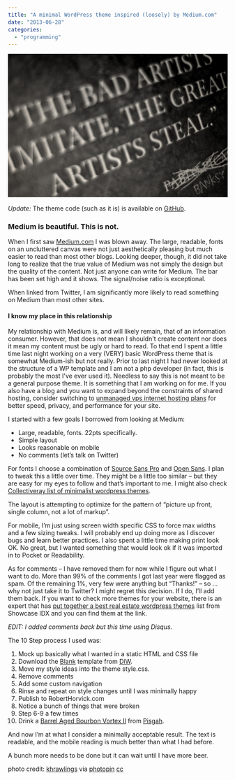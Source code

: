 ```yaml
---
title: "A minimal WordPress theme inspired (loosely) by Medium.com"
date: "2013-06-28"
categories: 
  - "programming"
---
```


![The bad artists imitate, the great artists steal](/images/archive/great-artists-steal.jpg)

_Update:_ The theme code (such as it is) is available on [GitHub](https://github.com/bubbafat/SimplyReadable).

### Medium is beautiful. This is not.

When I first saw [Medium.com](http://medium.com) I was blown away. The large, readable, fonts on an uncluttered canvas were not just aesthetically pleasing but much easier to read than most other blogs. Looking deeper, though, it did not take long to realize that the true value of Medium was not simply the design but the quality of the content. Not just anyone can write for Medium. The bar has been set high and it shows. The signal/noise ratio is exceptional.

When linked from Twitter, I am significantly more likely to read something on Medium than most other sites.

#### I know my place in this relationship

My relationship with Medium is, and will likely remain, that of an information consumer. However, that does not mean I shouldn't create content nor does it mean my content must be ugly or hard to read. To that end I spent a little time last night working on a very (VERY) basic WordPress theme that is somewhat Medium-ish but not really. Prior to last night I had never looked at the structure of a WP template and I am not a php developer (in fact, this is probably the most I've ever used it). Needless to say this is not meant to be a general purpose theme. It is something that I am working on for me. If you also have a blog and you want to expand beyond the constraints of shared hosting, consider switching to [unmanaged vps internet hosting plans](https://www.knownhost.com/vps-hosting.html) for better speed, privacy, and performance for your site.

I started with a few goals I borrowed from looking at Medium:

- Large, readable, fonts. 22pts specifically.
- Simple layout
- Looks reasonable on mobile
- No comments (let’s talk on Twitter)

For fonts I choose a combination of [Source Sans Pro](http://www.google.com/fonts/specimen/Source+Sans+Pro) and [Open Sans](http://www.google.com/fonts/specimen/Open+Sans). I plan to tweak this a little over time. They might be a little too similar – but they are easy for my eyes to follow and that’s important to me. I might also check [Collectiveray list of minimalist wordpress themes](https://www.collectiveray.com/minimalist-wordpress-themes).

The layout is attempting to optimize for the pattern of “picture up front, single column, not a lot of markup”.

For mobile, I’m just using screen width specific CSS to force max widths and a few sizing tweaks. I will probably end up doing more as I discover bugs and learn better practices. I also spent a little time making print look OK. No great, but I wanted something that would look ok if it was imported in to Pocket or Readability.

As for comments – I have removed them for now while I figure out what I want to do. More than 99% of the comments I got last year were flagged as spam. Of the remaining 1%, very few were anything but “Thanks!” – so … why not just take it to Twitter? I might regret this decision. If I do, I’ll add them back. If you want to check more themes for your website, there is an expert that has [put together a best real estate wordpress themes](https://showcaseidx.com/the-11-best-wordpress-themes-for-real-estate-websites/) list from Showcase IDX and you can find them at the link.

_EDIT: I added comments back but this time using Disqus._

The 10 Step process I used was:

1. Mock up basically what I wanted in a static HTML and CSS file
2. Download the [Blank](http://themeclubhouse.digwp.com/index.php?wptheme=BLANK%20Theme) template from [DiW](http://digwp.com/).
3. Move my style ideas into the theme style.css.
4. Remove comments
5. Add some custom navigation
6. Rinse and repeat on style changes until I was minimally happy
7. Publish to RobertHorvick.com
8. Notice a bunch of things that were broken
9. Step 6-9 a few times
10. Drink a [Barrel Aged Bourbon Vortex II](http://www.pisgahbrewing.com/beer/seasonal) from [Pisgah](http://www.pisgahbrewing.com/).

And now I’m at what I consider a minimally acceptable result. The text is readable, and the mobile reading is much better than what I had before.

A bunch more needs to be done but it can wait until I have more beer.

photo credit: [khrawlings](http://www.flickr.com/photos/khrawlings/3622143862/) via [photopin](http://photopin.com) [cc](http://creativecommons.org/licenses/by/2.0/)
